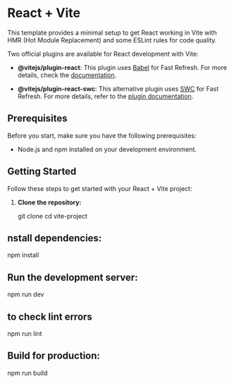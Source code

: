 # React + Vite

This template provides a minimal setup to get React working in Vite with HMR (Hot Module Replacement) and some ESLint rules for code quality.

Two official plugins are available for React development with Vite:

- **@vitejs/plugin-react**: This plugin uses [Babel](https://babeljs.io/) for Fast Refresh.
  For more details, check the [documentation](https://github.com/vitejs/vite-plugin-react/blob/main/packages/plugin-react/README.md).

- **@vitejs/plugin-react-swc**: This alternative plugin uses [SWC](https://swc.rs/) for Fast Refresh.
  For more details, refer to the [plugin documentation](https://github.com/vitejs/vite-plugin-react-swc).

## Prerequisites

Before you start, make sure you have the following prerequisites:

- Node.js and npm installed on your development environment.

## Getting Started

Follow these steps to get started with your React + Vite project:

1. **Clone the repository:**


   git clone <repository-url>
   cd vite-project

## nstall dependencies:
npm install

## Run the development server:
npm run dev


## to check lint errors 
npm run lint

## Build for production:
npm run build